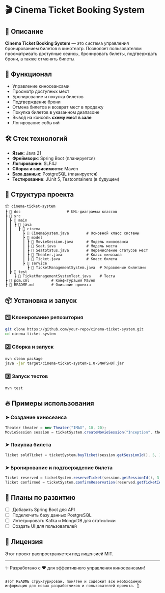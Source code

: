 # 🎬 Cinema Ticket Booking System

## 📌 Описание
**Cinema Ticket Booking System** — это система управления бронированием билетов в кинотеатр. Позволяет пользователям просматривать доступные сеансы, бронировать билеты, подтверждать брони, а также отменять билеты.

## 🚀 Функционал
- Управление киносеансами
- Просмотр доступных мест
- Бронирование и покупка билетов
- Подтверждение брони
- Отмена билетов и возврат мест в продажу
- Покупка билетов в указанном диапазоне
- Вывод на консоль **схему мест в зале** 
- Логирование событий

## 🛠️ Стек технологий
- **Язык**: Java 21
- **Фреймворк**: Spring Boot (планируется)
- **Логирование**: SLF4J
- **Сборка и зависимости**: Maven
- **База данных**: PostgreSQL (планируется)
- **Тестирование**: JUnit 5, Testcontainers (в будущем)

## 📂 Структура проекта
```
📦 cinema-ticket-system
┣ 📂 doc                     # UML-диаграммы классов
┣ 📂 src
┃ ┣ 📂 main
┃ ┃ ┣ 📂 java
┃ ┃   ┣ 📂 cinema
┃ ┃     ┣ 📜 CinemaSystem.java        # Основной класс системы
┃ ┃     ┣ 📂 model
┃ ┃     ┃ ┣ 📜 MovieSession.java      # Модель киносеанса
┃ ┃     ┃ ┣ 📜 Seat.java              # Модель места
┃ ┃     ┃ ┣ 📜 SeatStatus.java        # Перечисление статусов мест
┃ ┃     ┃ ┣ 📜 Theater.java           # Класс кинозала
┃ ┃     ┃ ┣ 📜 Ticket.java            # Класс билета
┃ ┃     ┣ 📂 service
┃ ┃       ┣ 📜 TicketManagementSystem.java  # Управление билетами
┃ ┣ 📂 test
┃   ┣ 📜 TicketManagementSystemTest.java    # Тесты
┣ 📜 pom.xml          # Конфигурация Maven
┣ 📜 README.md        # Описание проекта
```

## 📦 Установка и запуск
### 1️⃣ Клонирование репозитория
```bash
git clone https://github.com/your-repo/cinema-ticket-system.git
cd cinema-ticket-system
```

### 2️⃣ Сборка и запуск
```bash
mvn clean package
java -jar target/cinema-ticket-system-1.0-SNAPSHOT.jar
```

### 3️⃣ Запуск тестов
```bash
mvn test
```

## 🔥 Примеры использования
### ➤ Создание киносеанса
```java
Theater theater = new Theater("IMAX", 10, 20);
MovieSession session = ticketSystem.createMovieSession("Inception", theater, LocalDateTime.now().plusDays(1));
```

### ➤ Покупка билета

```java
Ticket soldTicket = ticketSystem.buyTicket(session.getSessionId(), 5, 10);
```

### ➤ Бронирование и подтверждение билета
```java
Ticket reserved = ticketSystem.reserveTicket(session.getSessionId(), 3, 7);
Ticket confirmed = ticketSystem.confirmReservation(reserved.getTicketId());
```

## 📌 Планы по развитию
- [ ] Добавить Spring Boot для API
- [ ] Подключить базу данных PostgreSQL
- [ ] Интегрировать Kafka и MongoDB для статистики
- [ ] Создать UI для пользователей

## 📜 Лицензия
Этот проект распространяется под лицензией MIT.

---
✨ Разработано с ❤️ для эффективного управления киносеансами!
```

Этот README структурирован, понятен и содержит всю необходимую информацию для новых разработчиков и пользователей проекта. 🚀
